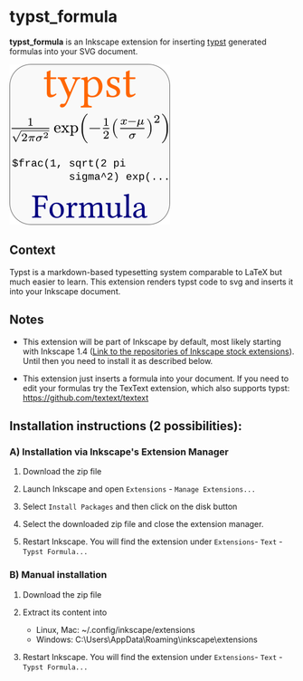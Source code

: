 # typst_formula

**typst_formula** is an Inkscape extension for inserting [typst](https://typst.app/) generated formulas into your SVG document.

![Logo](logo/typst_logo.png)

## Context
Typst is a markdown-based typesetting system comparable to LaTeX but much easier to learn. This extension renders typst code to svg and inserts it into your Inkscape document.

## Notes

- This extension will be part of Inkscape by default, most likely starting with Inkscape 1.4 ([Link to the repositories of Inkscape stock extensions](https://gitlab.com/inkscape/extensions/-/merge_requests/606)). Until then you need to install it as described below.

- This extension just inserts a formula into your document. If you need to edit your formulas try the TexText extension, which also supports typst: https://github.com/textext/textext

## Installation instructions (2 possibilities):

### A) Installation via Inkscape's Extension Manager

1. Download the zip file

2. Launch Inkscape and open `Extensions` - `Manage Extensions...`

3. Select `Install Packages` and then click on the disk button

4. Select the downloaded zip file and close the extension manager.

5. Restart Inkscape. You will find the extension under `Extensions`- `Text` - `Typst Formula...`

### B) Manual installation

1. Download the zip file

2. Extract its content into

    - Linux, Mac: ~/.config/inkscape/extensions
    - Windows: C:\Users\AppData\Roaming\inkscape\extensions

3. Restart Inkscape. You will find the extension under `Extensions`- `Text` - `Typst Formula...`